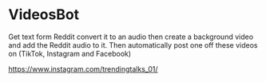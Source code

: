 # VideosBot
Get text form Reddit convert it to an audio then create a background video and add the Reddit audio to it. Then automatically post one off these videos on (TikTok, Instagram and Facebook)

https://www.instagram.com/trendingtalks_01/
